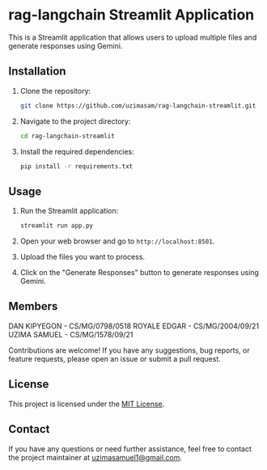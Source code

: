 # rag-langchain Streamlit Application

This is a Streamlit application that allows users to upload multiple files and generate responses using Gemini.

## Installation

1. Clone the repository:

    ```bash
    git clone https://github.com/uzimasam/rag-langchain-streamlit.git
    ```

2. Navigate to the project directory:

    ```bash
    cd rag-langchain-streamlit
    ```

3. Install the required dependencies:

    ```bash
    pip install -r requirements.txt
    ```

## Usage

1. Run the Streamlit application:

    ```bash
    streamlit run app.py
    ```

2. Open your web browser and go to `http://localhost:8501`.

3. Upload the files you want to process.

4. Click on the "Generate Responses" button to generate responses using Gemini.

## Members

DAN KIPYEGON - CS/MG/0798/0518
ROYALE EDGAR - CS/MG/2004/09/21
UZIMA SAMUEL - CS/MG/1578/09/21

Contributions are welcome! If you have any suggestions, bug reports, or feature requests, please open an issue or submit a pull request.

## License

This project is licensed under the [MIT License](LICENSE).

## Contact

If you have any questions or need further assistance, feel free to contact the project maintainer at [uzimasamuel1@gmail.com](mailto:uzimasamuel1@gmail.com).
